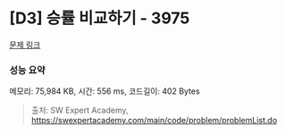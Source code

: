 # [D3] 승률 비교하기 - 3975 

[문제 링크](https://swexpertacademy.com/main/code/problem/problemDetail.do?contestProbId=AWIX_iFqjg4DFAVH) 

### 성능 요약

메모리: 75,984 KB, 시간: 556 ms, 코드길이: 402 Bytes



> 출처: SW Expert Academy, https://swexpertacademy.com/main/code/problem/problemList.do